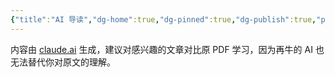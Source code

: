 ```yaml
---
{"title":"AI 导读","dg-home":true,"dg-pinned":true,"dg-publish":true,"permalink":"/home/","pinned":true,"tags":["gardenEntry"],"dgPassFrontmatter":true,"noteIcon":""}
---
```



内容由 [claude.ai](https://claude.ai/) 生成，建议对感兴趣的文章对比原 PDF 学习，因为再牛的 AI 也无法替代你对原文的理解。